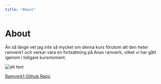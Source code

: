 ```yaml
---
title: "About"
...
```

About
=========================

Än så länge vet jag inte så mycket om denna kurs förutom att den heter ramverk1 och verkar vara en fortsättning på Anax ramverk, vilket vi har gått igenom i tidigare kursmoment.

![alt text](http://pngimages.net/sites/default/files/info--information-png-image-846.png)

[Ramverk1 Github Repo](https://github.com/Yoooal/Ramverk1)
